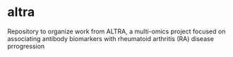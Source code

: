 # altra
Repository to organize work from ALTRA, a multi-omics project focused on associating antibody biomarkers with rheumatoid arthritis (RA) disease prrogression
